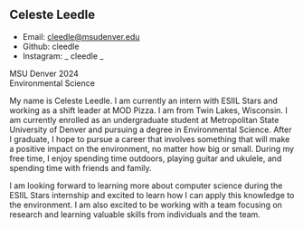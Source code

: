 ## Celeste Leedle  
* Email: cleedle@msudenver.edu
* Github: cleedle
* Instagram: _ cleedle _  

MSU Denver 2024  
Environmental Science   

My name is Celeste Leedle. I am currently an intern with ESIIL Stars and working as a shift leader at MOD Pizza. I am from Twin Lakes, Wisconsin. I am currently enrolled as an undergraduate student at Metropolitan State University of Denver and pursuing a degree in Environmental Science. After I graduate, I hope to pursue a career that involves something that will make a positive impact on the environment, no matter how big or small. During my free time, I enjoy spending time outdoors, playing guitar and ukulele, and spending time with friends and family.  

I am looking forward to learning more about computer science during the ESIIL Stars internship and excited to learn how I can apply this knowledge to the environment. I am also excited to be working with a team focusing on research and learning valuable skills from individuals and the team.  
